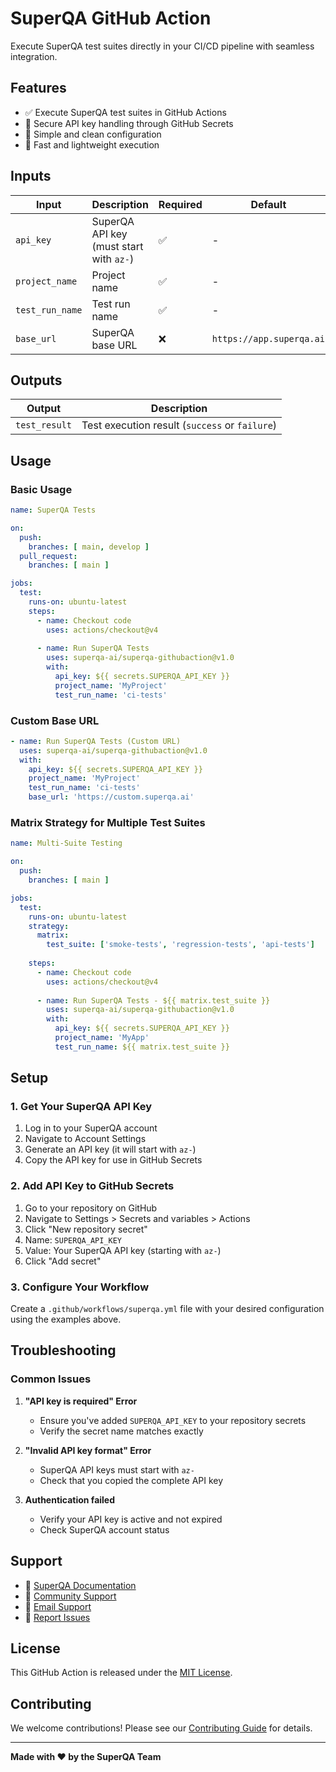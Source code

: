 # SuperQA GitHub Action

Execute SuperQA test suites directly in your CI/CD pipeline with seamless integration.

## Features

- ✅ Execute SuperQA test suites in GitHub Actions
- 🔐 Secure API key handling through GitHub Secrets
- 📝 Simple and clean configuration
- 🚀 Fast and lightweight execution

## Inputs

| Input | Description | Required | Default |
|-------|-------------|----------|---------|
| `api_key` | SuperQA API key (must start with `az-`) | ✅ | - |
| `project_name` | Project name | ✅ | - |
| `test_run_name` | Test run name | ✅ | - |
| `base_url` | SuperQA base URL | ❌ | `https://app.superqa.ai` |

## Outputs

| Output | Description |
|--------|-------------|
| `test_result` | Test execution result (`success` or `failure`) |

## Usage

### Basic Usage

```yaml
name: SuperQA Tests

on:
  push:
    branches: [ main, develop ]
  pull_request:
    branches: [ main ]

jobs:
  test:
    runs-on: ubuntu-latest
    steps:
      - name: Checkout code
        uses: actions/checkout@v4
      
      - name: Run SuperQA Tests
        uses: superqa-ai/superqa-githubaction@v1.0
        with:
          api_key: ${{ secrets.SUPERQA_API_KEY }}
          project_name: 'MyProject'
          test_run_name: 'ci-tests'
```

### Custom Base URL

```yaml
- name: Run SuperQA Tests (Custom URL)
  uses: superqa-ai/superqa-githubaction@v1.0
  with:
    api_key: ${{ secrets.SUPERQA_API_KEY }}
    project_name: 'MyProject'
    test_run_name: 'ci-tests'
    base_url: 'https://custom.superqa.ai'
```

### Matrix Strategy for Multiple Test Suites

```yaml
name: Multi-Suite Testing

on:
  push:
    branches: [ main ]

jobs:
  test:
    runs-on: ubuntu-latest
    strategy:
      matrix:
        test_suite: ['smoke-tests', 'regression-tests', 'api-tests']
    
    steps:
      - name: Checkout code
        uses: actions/checkout@v4
      
      - name: Run SuperQA Tests - ${{ matrix.test_suite }}
        uses: superqa-ai/superqa-githubaction@v1.0
        with:
          api_key: ${{ secrets.SUPERQA_API_KEY }}
          project_name: 'MyApp'
          test_run_name: ${{ matrix.test_suite }}
```

## Setup

### 1. Get Your SuperQA API Key

1. Log in to your SuperQA account
2. Navigate to Account Settings
3. Generate an API key (it will start with `az-`)
4. Copy the API key for use in GitHub Secrets

### 2. Add API Key to GitHub Secrets

1. Go to your repository on GitHub
2. Navigate to Settings > Secrets and variables > Actions
3. Click "New repository secret"
4. Name: `SUPERQA_API_KEY`
5. Value: Your SuperQA API key (starting with `az-`)
6. Click "Add secret"

### 3. Configure Your Workflow

Create a `.github/workflows/superqa.yml` file with your desired configuration using the examples above.

## Troubleshooting

### Common Issues

1. **"API key is required" Error**
   - Ensure you've added `SUPERQA_API_KEY` to your repository secrets
   - Verify the secret name matches exactly

2. **"Invalid API key format" Error**
   - SuperQA API keys must start with `az-`
   - Check that you copied the complete API key

3. **Authentication failed**
   - Verify your API key is active and not expired
   - Check SuperQA account status



## Support

- 📖 [SuperQA Documentation](https://docs.superqa.ai)
- 💬 [Community Support](https://community.superqa.ai)
- 📧 [Email Support](mailto:support@superqa.ai)
- 🐛 [Report Issues](https://github.com/superqa-ai/superqa-githubaction/issues)

## License

This GitHub Action is released under the [MIT License](LICENSE).

## Contributing

We welcome contributions! Please see our [Contributing Guide](CONTRIBUTING.md) for details.

---

**Made with ❤️ by the SuperQA Team** 